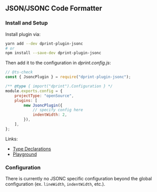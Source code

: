 ## JSON/JSONC Code Formatter

### Install and Setup

Install plugin via:

```bash
yarn add --dev dprint-plugin-jsonc
# or
npm install --save-dev dprint-plugin-jsonc
```

Then add it to the configuration in *dprint.config.js*:

```js
// @ts-check
const { JsoncPlugin } = require("dprint-plugin-jsonc");

/** @type { import("dprint").Configuration } */
module.exports.config = {
    projectType: "openSource",
    plugins: [
        new JsoncPlugin({
            // specify config here
            indentWidth: 2,
        }),
    ],
};
```

Links:

* [Type Declarations](https://github.com/dprint/dprint-node/blob/master/packages/dprint-plugin-jsonc/lib/dprint-plugin-jsonc.d.ts)
* [Playground](https://dprint.dev/playground#language/json)

### Configuration

There is currently no JSONC specific configuration beyond the global configuration (ex. `lineWidth`, `indentWidth`, etc.).
